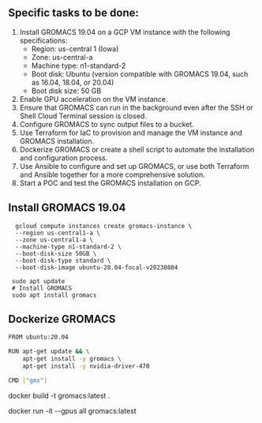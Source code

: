 ## Specific tasks to be done:

1. Install GROMACS 19.04 on a GCP VM instance with the following specifications:
   - Region: us-central 1 (Iowa)
   - Zone: us-central-a
   - Machine type: n1-standard-2
   - Boot disk: Ubuntu (version compatible with GROMACS 19.04, such as 16.04, 18.04, or 20.04)
   - Boot disk size: 50 GB
2. Enable GPU acceleration on the VM instance.
3. Ensure that GROMACS can run in the background even after the SSH or Shell Cloud Terminal session is closed.
4. Configure GROMACS to sync output files to a bucket.
5. Use Terraform for IaC to provision and manage the VM instance and GROMACS installation.
6. Dockerize GROMACS or create a shell script to automate the installation and configuration process.
7. Use Ansible to configure and set up GROMACS, or use both Terraform and Ansible together for a more comprehensive solution.
8. Start a POC and test the GROMACS installation on GCP.


## Install GROMACS 19.04

 ```
   gcloud compute instances create gromacs-instance \
   --region us-central1-a \
   --zone us-central1-a \
   --machine-type n1-standard-2 \
   --boot-disk-size 50GB \
   --boot-disk-type standard \
   --boot-disk-image ubuntu-20.04-focal-v20230804
 ```

 ```
  sudo apt update
  # Install GROMACS
  sudo apt install gromacs
 ```

## Dockerize GROMACS
```bash
FROM ubuntu:20.04

RUN apt-get update && \
    apt-get install -y gromacs \
    apt-get install -y nvidia-driver-470

CMD ["gmx"]
```

docker build -t gromacs:latest .

docker run -it --gpus all gromacs:latest

